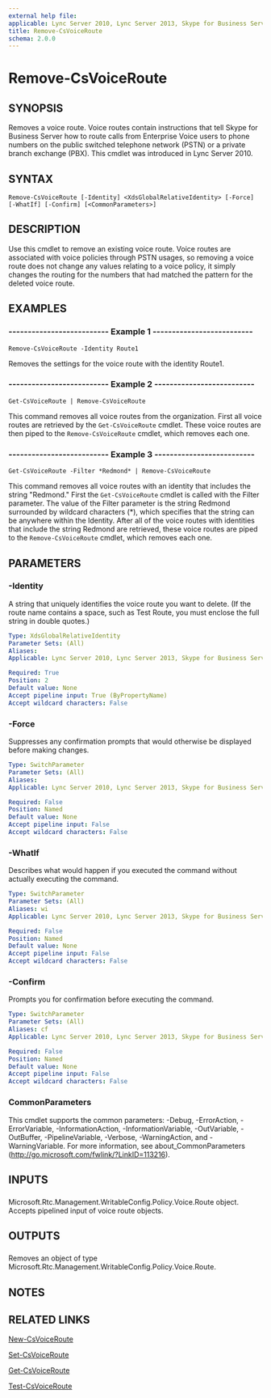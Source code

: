 ```yaml
---
external help file: 
applicable: Lync Server 2010, Lync Server 2013, Skype for Business Server 2015
title: Remove-CsVoiceRoute
schema: 2.0.0
---
```


# Remove-CsVoiceRoute

## SYNOPSIS
Removes a voice route.
Voice routes contain instructions that tell Skype for Business Server how to route calls from Enterprise Voice users to phone numbers on the public switched telephone network (PSTN) or a private branch exchange (PBX).
This cmdlet was introduced in Lync Server 2010.


## SYNTAX

```
Remove-CsVoiceRoute [-Identity] <XdsGlobalRelativeIdentity> [-Force] [-WhatIf] [-Confirm] [<CommonParameters>]
```

## DESCRIPTION
Use this cmdlet to remove an existing voice route.
Voice routes are associated with voice policies through PSTN usages, so removing a voice route does not change any values relating to a voice policy, it simply changes the routing for the numbers that had matched the pattern for the deleted voice route.


## EXAMPLES

### -------------------------- Example 1 --------------------------
```
Remove-CsVoiceRoute -Identity Route1
```

Removes the settings for the voice route with the identity Route1.


### -------------------------- Example 2 --------------------------
```
Get-CsVoiceRoute | Remove-CsVoiceRoute
```

This command removes all voice routes from the organization.
First all voice routes are retrieved by the `Get-CsVoiceRoute` cmdlet.
These voice routes are then piped to the `Remove-CsVoiceRoute` cmdlet, which removes each one.


### -------------------------- Example 3 --------------------------
```
Get-CsVoiceRoute -Filter *Redmond* | Remove-CsVoiceRoute
```

This command removes all voice routes with an identity that includes the string "Redmond." First the `Get-CsVoiceRoute` cmdlet is called with the Filter parameter.
The value of the Filter parameter is the string Redmond surrounded by wildcard characters (*), which specifies that the string can be anywhere within the Identity.
After all of the voice routes with identities that include the string Redmond are retrieved, these voice routes are piped to the `Remove-CsVoiceRoute` cmdlet, which removes each one.


## PARAMETERS

### -Identity
A string that uniquely identifies the voice route you want to delete.
(If the route name contains a space, such as Test Route, you must enclose the full string in double quotes.)

```yaml
Type: XdsGlobalRelativeIdentity
Parameter Sets: (All)
Aliases: 
Applicable: Lync Server 2010, Lync Server 2013, Skype for Business Server 2015

Required: True
Position: 2
Default value: None
Accept pipeline input: True (ByPropertyName)
Accept wildcard characters: False
```

### -Force
Suppresses any confirmation prompts that would otherwise be displayed before making changes.

```yaml
Type: SwitchParameter
Parameter Sets: (All)
Aliases: 
Applicable: Lync Server 2010, Lync Server 2013, Skype for Business Server 2015

Required: False
Position: Named
Default value: None
Accept pipeline input: False
Accept wildcard characters: False
```

### -WhatIf
Describes what would happen if you executed the command without actually executing the command.

```yaml
Type: SwitchParameter
Parameter Sets: (All)
Aliases: wi
Applicable: Lync Server 2010, Lync Server 2013, Skype for Business Server 2015

Required: False
Position: Named
Default value: None
Accept pipeline input: False
Accept wildcard characters: False
```

### -Confirm
Prompts you for confirmation before executing the command.

```yaml
Type: SwitchParameter
Parameter Sets: (All)
Aliases: cf
Applicable: Lync Server 2010, Lync Server 2013, Skype for Business Server 2015

Required: False
Position: Named
Default value: None
Accept pipeline input: False
Accept wildcard characters: False
```

### CommonParameters
This cmdlet supports the common parameters: -Debug, -ErrorAction, -ErrorVariable, -InformationAction, -InformationVariable, -OutVariable, -OutBuffer, -PipelineVariable, -Verbose, -WarningAction, and -WarningVariable. For more information, see about_CommonParameters (http://go.microsoft.com/fwlink/?LinkID=113216).

## INPUTS

###  
Microsoft.Rtc.Management.WritableConfig.Policy.Voice.Route object.
Accepts pipelined input of voice route objects.

## OUTPUTS

###  
Removes an object of type Microsoft.Rtc.Management.WritableConfig.Policy.Voice.Route.

## NOTES

## RELATED LINKS

[New-CsVoiceRoute]()

[Set-CsVoiceRoute]()

[Get-CsVoiceRoute]()

[Test-CsVoiceRoute]()
